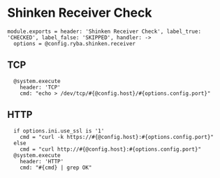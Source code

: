 
# Shinken Receiver Check

    module.exports = header: 'Shinken Receiver Check', label_true: 'CHECKED', label_false: 'SKIPPED', handler: ->
      options = @config.ryba.shinken.receiver

## TCP

      @system.execute
        header: 'TCP'
        cmd: "echo > /dev/tcp/#{@config.host}/#{options.config.port}"

## HTTP

      if options.ini.use_ssl is '1'
        cmd = "curl -k https://#{@config.host}:#{options.config.port}"
      else
        cmd = "curl http://#{@config.host}:#{options.config.port}"
      @system.execute
        header: 'HTTP'
        cmd: "#{cmd} | grep OK"
